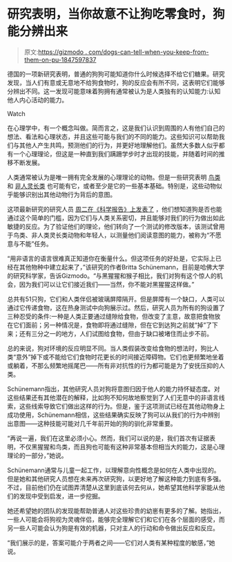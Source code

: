# 研究表明，当你故意不让狗吃零食时，狗能分辨出来

> 原文:[https://gizmodo . com/dogs-can-tell-when-you-keep-from-them-on-pu-1847597837](https://gizmodo.com/dogs-can-tell-when-youre-keeping-snacks-from-them-on-pu-1847597837)

德国的一项新研究表明，普通的狗狗可能知道你什么时候选择不给它们糖果。研究发现，当人们有意或无意地不给狗食物时，狗的反应会有所不同，这表明它们能够分辨出不同。这一发现可能意味着狗拥有通常被认为是人类独有的认知能力:认知他人内心活动的能力。

Watch

在心理学中，有一个概念叫做。简而言之，这是我们认识到周围的人有他们自己的想法、看法和心理状态，并且这些可能与我们的不同的能力。这些知识可以帮助我们与其他人产生共鸣，预测他们的行为，并更好地理解他们。虽然大多数人似乎都有一个心理理论，但这是一种直到我们蹒跚学步时才出现的技能，并随着时间的推移不断发展。

人类通常被认为是唯一拥有完全发展的心理理论的动物。但是一些研究表明 [鸟类](https://www.newscientist.com/article/2076025-ravens-fear-of-unseen-snoopers-hints-they-have-theory-of-mind/#:~:text=It's%20the%20strongest%20evidence%20yet,want%20to%20steal%20their%20food.) 和 [非人灵长类](https://www.discoverwildlife.com/news/theory-of-mind-demonstrated-great-apes/#:~:text=A%20new%20study%20in%20PNAS,are%20different%20to%20their%20own.) 也可能有它，或者至少是它的一些基本基础。特别是，这些动物似乎能够识别出其他动物行为背后的意图。

这项最新研究的研究人员 [周二在《科学报告》上发表了](https://www.nature.com/articles/s41598-021-94374-3) ，他们想知道狗是否也能通过这个简单的门槛，因为它们与人类关系密切，并且能够对我们的行为做出如此敏捷的反应。为了验证他们的理论，他们转向了一个测试的修改版本，该测试曾用于鸟类、非人类灵长类动物和年轻人，以测量他们阅读意图的能力，被称为“不愿意与不能”任务。

“用非语言的语言很难真正知道你在衡量什么。但这项任务的好处是，它实际上已经在其他物种中建立起来了，”该研究的作者Britta Schünemann，目前是哈佛大学的研究科学家，告诉Gizmodo。“与黑猩猩和猴子相比，我们对狗有这个惊人的机会，因为我们可以让它们接近我们——当然，你不能对黑猩猩这样做。”

总共有51只狗，它们和人类伴侣被玻璃屏障隔开。但是屏障有一个缺口，人类可以通过它传递食物，这在热身测试中向狗展示过。然后，研究人员为所有的狗设置了三种忍受的条件:一种是人类正要通过缝隙给食物，但改变了主意，故意把食物放在它们面前；另一种情况是，食物即将通过缝隙，但在它到达狗之前就“掉”了下来；还有三分之一的地方，人们试图给食物，但由于缺口被堵住而止步不前。

总的来说，狗对环境的反应明显不同。当人类假装改变给食物的想法时，狗比人类“意外”掉下或不能给它们食物时花更长的时间接近障碍物。它们也更频繁地坐着或躺着，不那么频繁地摇尾巴——所有非对抗性的行为都可能是为了安抚压抑的人类。

Schünemann指出，其他研究人员对狗将意图归因于他人的能力持怀疑态度。对这些结果还有其他潜在的解释，比如狗不知何故地察觉到了人们无意中的非语言线索，这些线索导致它们做出这样的行为。但是，鉴于这项测试已经在其他动物身上成功使用，Schünemann相信，这些结果确实反映了狗可以从我们的行为中辨别出意图——这种技能可能对几千年前开始的狗的驯化非常重要。

“再说一遍，我们在这里必须小心。然而，我们可以说的是，我们首次有证据表明，不仅黑猩猩和鸟类，而且狗也可能有这种非常基本但相当大的能力，这是心理理论的一部分，”她说。

Schünemann通常与儿童一起工作，以理解意向性概念是如何在人类中出现的。但是她和其他研究人员想在未来再次研究狗，以更好地了解这种能力到底有多强。不过，目前他们仍在试图弄清楚从这里到底该何去何从，她希望其他科学家能从他们的发现中受到启发，进一步挖掘。

她还希望她的团队的发现能帮助普通人对这些珍贵的幼崽有更多的了解。她指出，一些人可能会将狗视为灵魂伴侣，能够完全理解它们和它们在各个层面的感受，而另一些人可能会认为狗是有效的机器，只对主人的行动和命令做出反应和反应。

“我们展示的是，答案可能介于两者之间——它们对人类有某种程度的敏感，”她说。